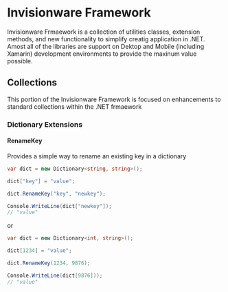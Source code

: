 # Invisionware Framework
Invisionware Frmaework is a collection of utilities classes, extension methods, and new functionality to simplify creatig application in .NET. Amost all of the libraries are support on Dektop and Mobile (including Xamarin) development environments to provide the maxinum value possible.

## Collections
This portion of the Invisionware Framework is focused on enhancements to standard collections within the .NET frmaework

### Dictionary Extensions

#### RenameKey
Provides a simple way to rename an existing key in a dictionary

```c#
var dict = new Dictionary<string, string>();

dict["key"] = "value";

dict.RenameKey("key", "newkey");

Console.WriteLine(dict["newkey"]);
// "value"
```
or
```c#
var dict = new Dictionary<int, string>();

dict[1234] = "value";

dict.RenameKey(1234, 9876);

Console.WriteLine(dict[9876]));
// "value"
```
